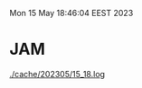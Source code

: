 Mon 15 May 18:46:04 EEST 2023
# JAM
<a href='./cache/202305/15_18.log'>./cache/202305/15_18.log</a>
